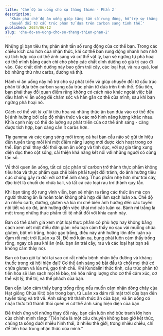 ```yaml
---
title: 'Chế độ ăn uống cho sự thăng thiên - Phần 2'
description:
  'Khám phá chế độ ăn uống giúp tăng tần số rung động, hỗ trợ sự thăng thiên và
  chuyển đổi từ cấu trúc phân tử dựa trên carbon sang tinh thể.'
published: 2024/06/12
slug: 'che-do-an-uong-cho-su-thang-thien-phan-2'
---
```


Những gì bạn tiêu thụ phản ánh tần số rung động của cơ thể bạn. Trong các chiều
kích cao hơn của nhận thức, khi cơ thể bạn rung động nhanh hơn nhờ sự tích hợp
của cơ thể ánh sáng và cơ thể vật lý, bạn sẽ ngừng tự phá hoại cơ thể mình bằng
cách chỉ cho phép các chất dinh dưỡng có giá trị cao đi vào. Các chất dinh dưỡng
này bao gồm trái cây, các loại hạt, và rau quả, loại bỏ những thứ như carbs,
đường và thịt.

Hành vi ăn uống này hỗ trợ cho sự phát triển và giúp chuyển đổi từ cấu trúc phân
tử dựa trên carbon sang cấu trúc phân tử dựa trên tinh thể. Đầu tiên, bạn phải
thay đổi quan điểm rằng không có cách nào khác ngoài việc bắt đầu hành vi ăn
uống để chăm sóc và hàn gắn cơ thể của mình, sau khi bạn ngừng phá hoại nó.

Cách cơ thể vật lý xử lý tiêu hóa và những thức ăn bạn đưa vào cơ thể đều bị ảnh
hưởng bởi cấp độ nhận thức và các mô hình năng lượng khác nhau. Khía cạnh này có
thể đo lường sự phát triển của cơ thể ánh sáng - càng được tích hợp, bạn càng
cần ít carbs hơn.

Tia gamma và các dạng sóng mới trong cả hai bán cầu não sẽ gửi tín hiệu đến
tuyến tùng mỗi khi một điểm năng lượng mới được kích hoạt trong cơ thể. Bạn phải
thay đổi thói quen ăn uống và tình dục, với sự gia tăng xung điện dọc theo cột
sống, cải thiện khả năng kết nối với những người có cùng tần số.

Về thói quen ăn uống, tất cả các phân tử carbon trở thành thực phẩm không tiêu
hóa và thực phẩm qua chế biến phải tuyệt đối tránh, do ảnh hưởng tiêu cực chúng
gây ra đối với cơ thể ánh sáng. Thực phẩm nhẹ hơn như trái cây, đặc biệt là
chuối do chứa kali, và tất cả các loại rau trở thành quy tắc.

Khi bạn tăng độ rung vĩnh viễn, bạn sẽ nhận ra rằng các thức ăn mà con người
thường ăn là hoàn toàn không phù hợp để làm sạch luân xa. Chế độ ăn nhiều carb,
đường, gluten và lúa mì chế biến ảnh hưởng đến các tuyến nội tiết và do đó, ảnh
hưởng đến việc khai mở các luân xa. Bánh mì trắng là một trong những thực phẩm
tồi tệ nhất đối với khía cạnh này.

Bạn có thể đánh giá xem một loại thực phẩm có phù hợp hay không bằng cách xem
xét một điều đơn giản: nếu bạn cảm thấy no sau vài muỗng chứa gluten, bột mì
trắng, hoặc gạo trắng, điều này ảnh hưởng lớn đến luân xa đám rối mặt trời (Luân
xa 3). Để mở luân xa, bụng phải luôn cảm thấy trống rỗng, ngay cả sau khi ăn
(nếu bạn ăn trái cây, rau và các loại hạt bạn sẽ không cảm thấy no).

Bạn có bao giờ tự hỏi tại sao có rất nhiều bệnh nhân tiểu đường và kháng thuốc
trong xã hội hiện đại? Cơ thể ánh sáng sẽ bắt đầu từ chối mọi thứ có chứa gluten
và lúa mì, gạo tinh chế. Khi Kundalini thức tỉnh, cấu trúc phân tử tiến hóa sẽ
làm sạch mọi tế bào, trẻ hóa năng lượng cho cơ thể cảm xúc, cơ thể vật lý, thể
trí, và thể phách của bạn.

Bạn cần luôn cảm thấy bụng trống rỗng nếu muốn cảm nhận dòng chảy của Hạt giống
Chúa Kitô bên trong bạn, từ Luân xa đám rối mặt trời của bạn đến tuyến tùng và
trở về. Ánh sáng trở thành thức ăn của bạn, và ăn uống có nhận thức trở thành
thói quen vì cơ thể ánh sáng hiện diện của bạn.

Để thích ứng với những thay đổi này, bạn cần luôn nhớ bức tranh lớn hơn của
chính mình rằng: "Tiến hóa là một câu chuyện không bao giờ kết thúc, chúng ta
sống dưới nhiều hình thái, ở nhiều thế giới, trong nhiều chiều, chỉ để tiến hóa
trong nhận thức của mình."
